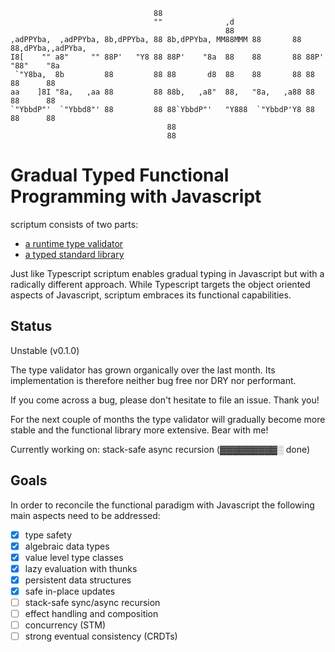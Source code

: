                                     88                                                    
                                    ""              ,d                                    
                                                    88                                    
    ,adPPYba,  ,adPPYba, 8b,dPPYba, 88 8b,dPPYba, MM88MMM 88       88 88,dPYba,,adPYba,   
    I8[    "" a8"     "" 88P'   "Y8 88 88P'    "8a  88    88       88 88P'   "88"    "8a  
     `"Y8ba,  8b         88         88 88       d8  88    88       88 88      88      88  
    aa    ]8I "8a,   ,aa 88         88 88b,   ,a8"  88,   "8a,   ,a88 88      88      88  
    `"YbbdP"'  `"Ybbd8"' 88         88 88`YbbdP"'   "Y888  `"YbbdP'Y8 88      88      88  
                                       88                                                 
                                       88                                                 
                                   
# Gradual Typed Functional Programming with Javascript

scriptum consists of two parts:

* [a runtime type validator](https://github.com/kongware/scriptum/blob/master/type-validator.md)
* [a typed standard library](https://github.com/kongware/scriptum/blob/master/library.md)

Just like Typescript scriptum enables gradual typing in Javascript but with a radically different approach. While Typescript targets the object oriented aspects of Javascript, scriptum embraces its functional capabilities.

## Status

Unstable (v0.1.0)

The type validator has grown organically over the last month. Its implementation is therefore neither bug free nor DRY nor performant.

If you come across a bug, please don't hesitate to file an issue. Thank you!

For the next couple of months the type validator will gradually become more stable and the functional library more extensive. Bear with me!

Currently working on: stack-safe async recursion (▓▓▓▓▓▓▓▓▓░ done)

## Goals

In order to reconcile the functional paradigm with Javascript the following main aspects need to be addressed:

- [x] type safety
- [x] algebraic data types
- [x] value level type classes
- [x] lazy evaluation with thunks
- [x] persistent data structures
- [x] safe in-place updates
- [ ] stack-safe sync/async recursion
- [ ] effect handling and composition
- [ ] concurrency (STM)
- [ ] strong eventual consistency (CRDTs)
